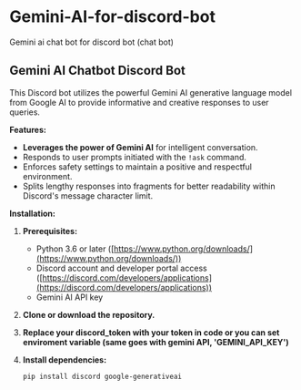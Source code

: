 # Gemini-AI-for-discord-bot
Gemini ai chat bot for discord bot (chat bot)

## Gemini AI Chatbot Discord Bot

This Discord bot utilizes the powerful Gemini AI generative language model from Google AI to provide informative and creative responses to user queries.

**Features:**

* **Leverages the power of Gemini AI** for intelligent conversation.
* Responds to user prompts initiated with the `!ask` command.
* Enforces safety settings to maintain a positive and respectful environment.
* Splits lengthy responses into fragments for better readability within Discord's message character limit.

**Installation:**

1. **Prerequisites:**
   - Python 3.6 or later ([https://www.python.org/downloads/](https://www.python.org/downloads/))
   - Discord account and developer portal access ([https://discord.com/developers/applications](https://discord.com/developers/applications))
   - Gemini AI API key
2. **Clone or download the repository.**
3. **Replace your discord_token with your token in code or you can set enviroment variable (same goes with gemini API, 'GEMINI_API_KEY')**
4. **Install dependencies:**

   ```bash
   pip install discord google-generativeai

